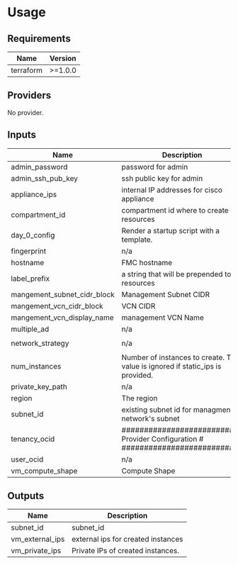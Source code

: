 # Usage
<!--- BEGIN_TF_DOCS --->
## Requirements

| Name | Version |
|------|---------|
| terraform | >=1.0.0 |

## Providers

No provider.

## Inputs

| Name | Description | Type | Default | Required |
|------|-------------|------|---------|:--------:|
| admin\_password | password for admin | `string` | n/a | yes |
| admin\_ssh\_pub\_key | ssh public key for admin | `any` | n/a | yes |
| appliance\_ips | internal IP addresses for cisco appliance | `list(string)` | `[]` | no |
| compartment\_id | compartment id where to create all resources | `string` | n/a | yes |
| day\_0\_config | Render a startup script with a template. | `string` | `""` | no |
| fingerprint | n/a | `any` | n/a | yes |
| hostname | FMC hostname | `string` | `"fmc"` | no |
| label\_prefix | a string that will be prepended to all resources | `string` | `"none"` | no |
| mangement\_subnet\_cidr\_block | Management Subnet CIDR | `string` | `"10.22.0.0/24"` | no |
| mangement\_vcn\_cidr\_block | VCN CIDR | `string` | `"10.22.0.0/16"` | no |
| mangement\_vcn\_display\_name | management VCN Name | `string` | `"mgmt"` | no |
| multiple\_ad | n/a | `bool` | `false` | no |
| network\_strategy | n/a | `string` | `"Create New VCN and Subnet"` | no |
| num\_instances | Number of instances to create. This value is ignored if static\_ips is provided. | `number` | `1` | no |
| private\_key\_path | n/a | `any` | n/a | yes |
| region | The region | `any` | n/a | yes |
| subnet\_id | existing subnet id for managment network's subnet | `string` | `""` | no |
| tenancy\_ocid | ########################### Provider Configuration  # ########################### | `any` | n/a | yes |
| user\_ocid | n/a | `any` | n/a | yes |
| vm\_compute\_shape | Compute Shape | `string` | `"VM.Standard2.4"` | no |

## Outputs

| Name | Description |
|------|-------------|
| subnet\_id | subnet\_id |
| vm\_external\_ips | external ips for created instances |
| vm\_private\_ips | Private IPs of created instances. |

<!--- END_TF_DOCS --->
